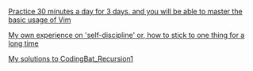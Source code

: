 [Practice 30 minutes a day for 3 days, and you will be able to master the basic usage of Vim](https://github.com/MuSk7777/Blog-en/issues/2#issue-1066128652)  

[My own experience on 'self-discipline' or, how to stick to one thing for a long time](https://github.com/MuSk7777/Blog-en/issues/1#issue-1066100858)  

[My solutions to CodingBat_Recursion1](https://github.com/MuSk7777/CodingBat_Recursion1_Solutions)


